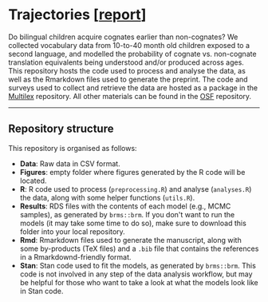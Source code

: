 
# Trajectories [[report](https://github.com/gongcastro/trajectories/blob/master/Rmd/report.md)]

Do bilingual children acquire cognates earlier than non-cognates? We collected vocabulary data from 10-to-40 month old children exposed to a second language, and modelled the probability of cognate vs. non-cognate translation equivalents being understood and/or produced across ages. This repository hosts the code used to process and analyse the data, as well as the Rmarkdown files used to generate the preprint. The code and surveys used to collect and retrieve the data are hosted as a package in the [Multilex](github.org/gongcastro/multilex) repository. All other materials can be found in the [OSF](https://osf.io/hy984/) repository.

_____


## Repository structure

This repository is organised as follows:

* **Data**: Raw data in CSV format.
* **Figures**: empty folder where figures generated by the R code will be located.
* **R**: R code used to process (`preprocessing.R`) and analyse (`analyses.R`) the data, along with some helper functions (`utils.R`).
* **Results**: RDS files with the contents of each model (e.g., MCMC samples), as generated by `brms::brm`. If you don't want to run the models (it may take some time to do so), make sure to download this folder into your local repository.
* **Rmd**: Rmarkdown files used to generate the manuscript, along with some by-products (TeX files) and a `.bib` file that contains the references in a Rmarkdownd-friendly format.
* **Stan**: Stan code used to fit the models, as generated by `brms::brm`. This code is not involved in any step of the data analysis workflow, but may be helpful for those who want to take a look at what the models look like in Stan code.